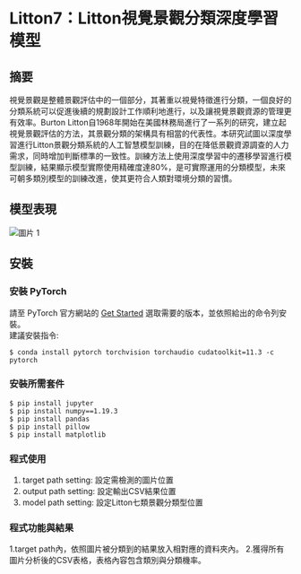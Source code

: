 # Litton7：Litton視覺景觀分類深度學習模型

## 摘要
  視覺景觀是整體景觀評估中的一個部分，其著重以視覺特徵進行分類，一個良好的分類系統可以促進後續的規劃設計工作順利地進行，以及讓視覺景觀資源的管理更有效率。Burton Litton自1968年開始在美國林務局進行了一系列的研究，建立起視覺景觀評估的方法，其景觀分類的架構具有相當的代表性。本研究試圖以深度學習進行Litton景觀分類系統的人工智慧模型訓練，目的在降低景觀資源調查的人力需求，同時增加判斷標準的一致性。訓練方法上使用深度學習中的遷移學習進行模型訓練，結果顯示模型實際使用精確度達80%，是可實際運用的分類模型，未來可朝多類別模型的訓練改進，使其更符合人類對環境分類的習慣。

## 模型表現

![圖片 1](https://github.com/lichihho/Litton7/assets/35607785/1d89bcab-2aa1-4c6a-a719-ea361c09ff77)


## 安裝
### 安裝 PyTorch
請至 PyTorch 官方網站的 [Get Started](https://pytorch.org/get-started/locally/) 選取需要的版本，並依照給出的命令列安裝。  
建議安裝指令:
```console
$ conda install pytorch torchvision torchaudio cudatoolkit=11.3 -c pytorch
```

### 安裝所需套件
```console
$ pip install jupyter 
$ pip install numpy==1.19.3 
$ pip install pandas 
$ pip install pillow 
$ pip install matplotlib
```

### 程式使用
1. target path setting: 設定需檢測的圖片位置
2. output path setting: 設定輸出CSV結果位置
3. model path setting: 設定Litton七類景觀分類型位置

### 程式功能與結果
1.target path內，依照圖片被分類到的結果放入相對應的資料夾內。
2.獲得所有圖片分析後的CSV表格，表格內容包含類別與分類機率。
